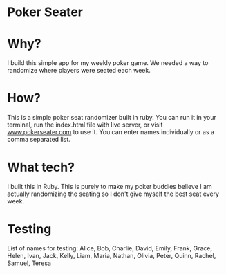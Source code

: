 # Poker Seater

# Why?

I build this simple app for my weekly poker game. We needed a way to randomize where players were seated each week.

# How?

This is a simple poker seat randomizer built in ruby. You can run it in your terminal, run the index.html file with live server, or visit www.pokerseater.com to use it.
You can enter names individually or as a comma separated list.

# What tech?

I built this in Ruby. This is purely to make my poker buddies believe I am actually randomizing the seating so I don't give myself the best seat every week.

# Testing

List of names for testing:
Alice, Bob, Charlie, David, Emily, Frank, Grace, Helen, Ivan, Jack, Kelly, Liam, Maria, Nathan, Olivia, Peter, Quinn, Rachel, Samuel, Teresa
